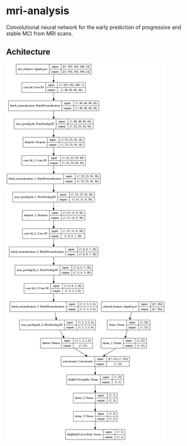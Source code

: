# mri-analysis
Convolutional neural network for the early prediction of progressive and stable MCI from MRI scans.
## Achitecture
<img src = "MODEL.png">
